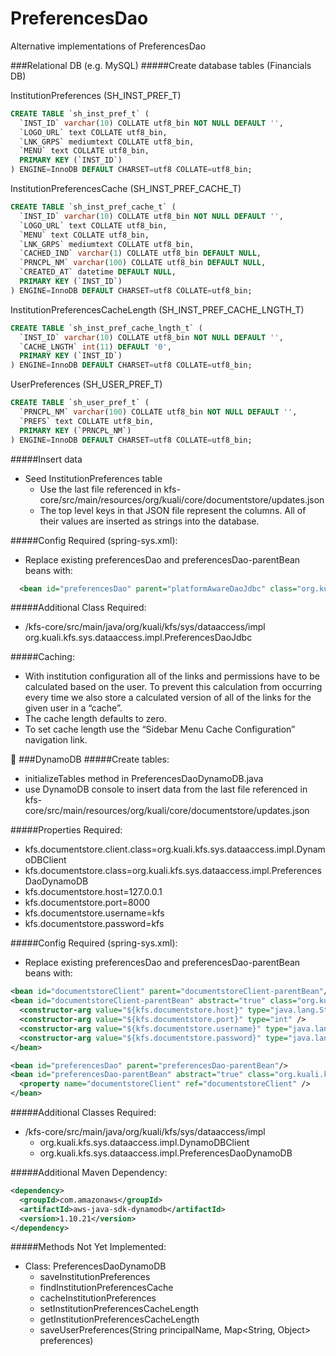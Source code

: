 # PreferencesDao
Alternative implementations of PreferencesDao

###Relational DB (e.g. MySQL)
#####Create database tables (Financials DB)

InstitutionPreferences (SH_INST_PREF_T)
```sql
CREATE TABLE `sh_inst_pref_t` (
  `INST_ID` varchar(10) COLLATE utf8_bin NOT NULL DEFAULT '',
  `LOGO_URL` text COLLATE utf8_bin,
  `LNK_GRPS` mediumtext COLLATE utf8_bin,
  `MENU` text COLLATE utf8_bin,
  PRIMARY KEY (`INST_ID`)
) ENGINE=InnoDB DEFAULT CHARSET=utf8 COLLATE=utf8_bin;
```
InstitutionPreferencesCache (SH_INST_PREF_CACHE_T)
```sql
CREATE TABLE `sh_inst_pref_cache_t` (
  `INST_ID` varchar(10) COLLATE utf8_bin NOT NULL DEFAULT '',
  `LOGO_URL` text COLLATE utf8_bin,
  `MENU` text COLLATE utf8_bin,
  `LNK_GRPS` mediumtext COLLATE utf8_bin,
  `CACHED_IND` varchar(1) COLLATE utf8_bin DEFAULT NULL,
  `PRNCPL_NM` varchar(100) COLLATE utf8_bin DEFAULT NULL,
  `CREATED_AT` datetime DEFAULT NULL,
  PRIMARY KEY (`INST_ID`)
) ENGINE=InnoDB DEFAULT CHARSET=utf8 COLLATE=utf8_bin;
```
InstitutionPreferencesCacheLength (SH_INST_PREF_CACHE_LNGTH_T)
```sql
CREATE TABLE `sh_inst_pref_cache_lngth_t` (
  `INST_ID` varchar(10) COLLATE utf8_bin NOT NULL DEFAULT '',
  `CACHE_LNGTH` int(11) DEFAULT '0',
  PRIMARY KEY (`INST_ID`)
) ENGINE=InnoDB DEFAULT CHARSET=utf8 COLLATE=utf8_bin;
```
UserPreferences (SH_USER_PREF_T)
```sql
CREATE TABLE `sh_user_pref_t` (
  `PRNCPL_NM` varchar(100) COLLATE utf8_bin NOT NULL DEFAULT '',
  `PREFS` text COLLATE utf8_bin,
  PRIMARY KEY (`PRNCPL_NM`)
) ENGINE=InnoDB DEFAULT CHARSET=utf8 COLLATE=utf8_bin;
```
#####Insert data
- Seed InstitutionPreferences table
  - Use the last file referenced in kfs-core/src/main/resources/org/kuali/core/documentstore/updates.json
  - The top level keys in that JSON file represent the columns. All of their values are inserted as strings into the database.

#####Config Required (spring-sys.xml):
- Replace existing preferencesDao and preferencesDao-parentBean beans with:

```xml
  <bean id="preferencesDao" parent="platformAwareDaoJdbc" class="org.kuali.kfs.sys.dataaccess.impl.PreferencesDaoJdbc"></bean>
  ```

#####Additional Class Required:
- /kfs-core/src/main/java/org/kuali/kfs/sys/dataaccess/impl
org.kuali.kfs.sys.dataaccess.impl.PreferencesDaoJdbc

#####Caching:
- With institution configuration all of the links and permissions have to be calculated based on the user. To prevent this calculation from occurring every time we also store a calculated version of all of the links for the given user in a “cache”.
- The cache length defaults to zero.
- To set cache length use the “Sidebar Menu Cache Configuration” navigation link.


###DynamoDB
#####Create tables:
- initializeTables method in PreferencesDaoDynamoDB.java
- use DynamoDB console to insert data from the last file referenced in kfs-core/src/main/resources/org/kuali/core/documentstore/updates.json

#####Properties Required:
- kfs.documentstore.client.class=org.kuali.kfs.sys.dataaccess.impl.DynamoDBClient
- kfs.documentstore.class=org.kuali.kfs.sys.dataaccess.impl.PreferencesDaoDynamoDB
- kfs.documentstore.host=127.0.0.1
- kfs.documentstore.port=8000
- kfs.documentstore.username=kfs
- kfs.documentstore.password=kfs

#####Config Required (spring-sys.xml):
- Replace existing preferencesDao and preferencesDao-parentBean beans with:
```xml
<bean id="documentstoreClient" parent="documentstoreClient-parentBean"/>
<bean id="documentstoreClient-parentBean" abstract="true" class="org.kuali.kfs.sys.dataaccess.impl.DynamoDBClient">
  <constructor-arg value="${kfs.documentstore.host}" type="java.lang.String" />
  <constructor-arg value="${kfs.documentstore.port}" type="int" />
  <constructor-arg value="${kfs.documentstore.username}" type="java.lang.String" />
  <constructor-arg value="${kfs.documentstore.password}" type="java.lang.String" />
</bean>

<bean id="preferencesDao" parent="preferencesDao-parentBean"/>
<bean id="preferencesDao-parentBean" abstract="true" class="org.kuali.kfs.sys.dataaccess.impl.PreferencesDaoDynamoDB">
  <property name="documentstoreClient" ref="documentstoreClient" />
</bean>
```

#####Additional Classes Required:
- /kfs-core/src/main/java/org/kuali/kfs/sys/dataaccess/impl
  - org.kuali.kfs.sys.dataaccess.impl.DynamoDBClient
  - org.kuali.kfs.sys.dataaccess.impl.PreferencesDaoDynamoDB

#####Additional Maven Dependency:
```xml
<dependency>
  <groupId>com.amazonaws</groupId>
  <artifactId>aws-java-sdk-dynamodb</artifactId>
  <version>1.10.21</version>
</dependency>
```

#####Methods Not Yet Implemented:
- Class: PreferencesDaoDynamoDB
  - saveInstitutionPreferences
  - findInstitutionPreferencesCache
  - cacheInstitutionPreferences
  - setInstitutionPreferencesCacheLength
  - getInstitutionPreferencesCacheLength
  - saveUserPreferences(String principalName, Map<String, Object> preferences)
